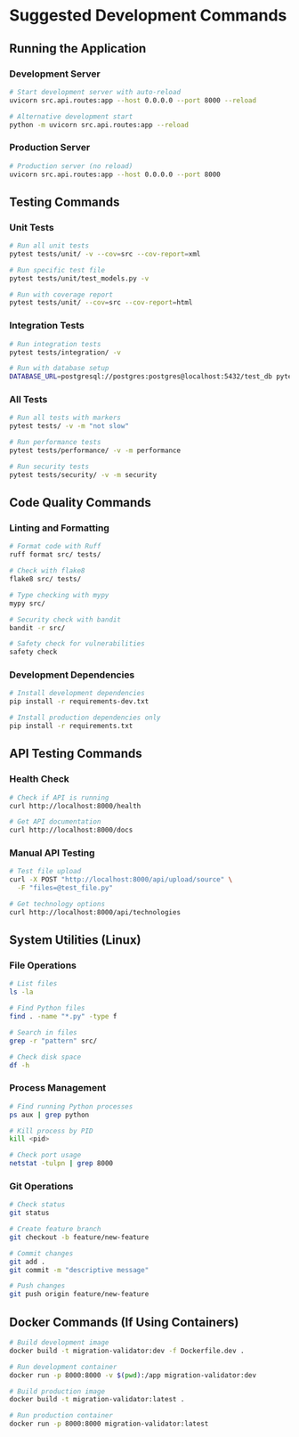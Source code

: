 # Suggested Development Commands

## Running the Application

### Development Server
```bash
# Start development server with auto-reload
uvicorn src.api.routes:app --host 0.0.0.0 --port 8000 --reload

# Alternative development start
python -m uvicorn src.api.routes:app --reload
```

### Production Server
```bash
# Production server (no reload)
uvicorn src.api.routes:app --host 0.0.0.0 --port 8000
```

## Testing Commands

### Unit Tests
```bash
# Run all unit tests
pytest tests/unit/ -v --cov=src --cov-report=xml

# Run specific test file
pytest tests/unit/test_models.py -v

# Run with coverage report
pytest tests/unit/ --cov=src --cov-report=html
```

### Integration Tests
```bash
# Run integration tests
pytest tests/integration/ -v

# Run with database setup
DATABASE_URL=postgresql://postgres:postgres@localhost:5432/test_db pytest tests/integration/ -v
```

### All Tests
```bash
# Run all tests with markers
pytest tests/ -v -m "not slow"

# Run performance tests
pytest tests/performance/ -v -m performance

# Run security tests
pytest tests/security/ -v -m security
```

## Code Quality Commands

### Linting and Formatting
```bash
# Format code with Ruff
ruff format src/ tests/

# Check with flake8
flake8 src/ tests/

# Type checking with mypy
mypy src/

# Security check with bandit
bandit -r src/

# Safety check for vulnerabilities
safety check
```

### Development Dependencies
```bash
# Install development dependencies
pip install -r requirements-dev.txt

# Install production dependencies only
pip install -r requirements.txt
```

## API Testing Commands

### Health Check
```bash
# Check if API is running
curl http://localhost:8000/health

# Get API documentation
curl http://localhost:8000/docs
```

### Manual API Testing
```bash
# Test file upload
curl -X POST "http://localhost:8000/api/upload/source" \
  -F "files=@test_file.py"

# Get technology options
curl http://localhost:8000/api/technologies
```

## System Utilities (Linux)

### File Operations
```bash
# List files
ls -la

# Find Python files
find . -name "*.py" -type f

# Search in files
grep -r "pattern" src/

# Check disk space
df -h
```

### Process Management
```bash
# Find running Python processes
ps aux | grep python

# Kill process by PID
kill <pid>

# Check port usage
netstat -tulpn | grep 8000
```

### Git Operations
```bash
# Check status
git status

# Create feature branch
git checkout -b feature/new-feature

# Commit changes
git add .
git commit -m "descriptive message"

# Push changes
git push origin feature/new-feature
```

## Docker Commands (If Using Containers)

```bash
# Build development image
docker build -t migration-validator:dev -f Dockerfile.dev .

# Run development container
docker run -p 8000:8000 -v $(pwd):/app migration-validator:dev

# Build production image
docker build -t migration-validator:latest .

# Run production container
docker run -p 8000:8000 migration-validator:latest
```